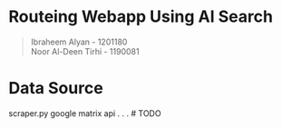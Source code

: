 # Routeing Webapp Using AI Search

> Ibraheem Alyan - 1201180    
> Noor Al-Deen Tirhi - 1190081    



# Data Source

scraper.py
google matrix api
.
.
. # TODO
